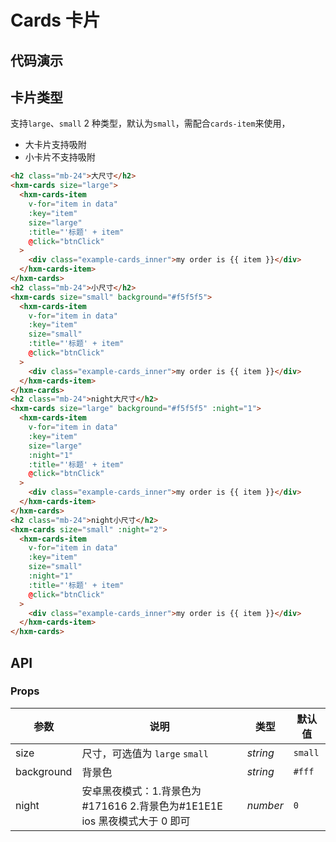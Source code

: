 # Cards 卡片

## 代码演示

## 卡片类型

支持`large`、`small` 2 种类型，默认为`small`，需配合`cards-item`来使用，

- 大卡片支持吸附
- 小卡片不支持吸附

```html
<h2 class="mb-24">大尺寸</h2>
<hxm-cards size="large">
  <hxm-cards-item
    v-for="item in data"
    :key="item"
    size="large"
    :title="'标题' + item"
    @click="btnClick"
  >
    <div class="example-cards_inner">my order is {{ item }}</div>
  </hxm-cards-item>
</hxm-cards>
<h2 class="mb-24">小尺寸</h2>
<hxm-cards size="small" background="#f5f5f5">
  <hxm-cards-item
    v-for="item in data"
    :key="item"
    size="small"
    :title="'标题' + item"
    @click="btnClick"
  >
    <div class="example-cards_inner">my order is {{ item }}</div>
  </hxm-cards-item>
</hxm-cards>
<h2 class="mb-24">night大尺寸</h2>
<hxm-cards size="large" background="#f5f5f5" :night="1">
  <hxm-cards-item
    v-for="item in data"
    :key="item"
    size="large"
    :night="1"
    :title="'标题' + item"
    @click="btnClick"
  >
    <div class="example-cards_inner">my order is {{ item }}</div>
  </hxm-cards-item>
</hxm-cards>
<h2 class="mb-24">night小尺寸</h2>
<hxm-cards size="small" :night="2">
  <hxm-cards-item
    v-for="item in data"
    :key="item"
    size="small"
    :night="1"
    :title="'标题' + item"
    @click="btnClick"
  >
    <div class="example-cards_inner">my order is {{ item }}</div>
  </hxm-cards-item>
</hxm-cards>
```

## API

### Props

| 参数       | 说明                                                                      | 类型     | 默认值  |
| ---------- | ------------------------------------------------------------------------- | -------- | ------- |
| size       | 尺寸，可选值为 `large` `small`                                            | _string_ | `small` |
| background | 背景色                                                                    | _string_ | `#fff`  |
| night      | 安卓黑夜模式：1.背景色为#171616 2.背景色为#1E1E1E ios 黑夜模式大于 0 即可 | _number_ | `0`     |
